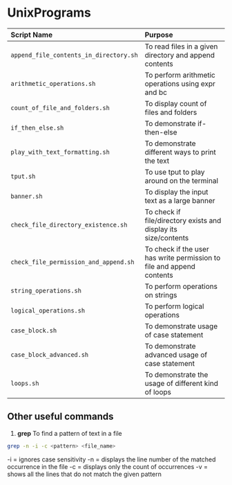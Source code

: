 # UnixPrograms

| Script Name                            | Purpose                                                                    |
| :----------------------                | :------------------------------------------------------------------------- |
| `append_file_contents_in_directory.sh` | To read files in a given directory and append contents                     |
| `arithmetic_operations.sh`             | To perform arithmetic operations using expr and bc                         |
| `count_of_file_and_folders.sh`         | To display count of files and folders                                      |
| `if_then_else.sh`                      | To demonstrate if-then-else                                                |
| `play_with_text_formatting.sh`         | To demonstrate different ways to print the text                            |
| `tput.sh`                              | To use tput to play around on the terminal                                 |
| `banner.sh`                            | To display the input text as a large banner                                |                         
| `check_file_directory_existence.sh`    | To check if file/directory exists and display its size/contents            |
| `check_file_permission_and_append.sh`  | To check if the user has write permission to file and append contents      |
| `string_operations.sh`                 | To perform operations on strings                                           |
| `logical_operations.sh`                | To perform logical operations                                              |
| `case_block.sh`                        | To demonstrate usage of case statement                                     |
| `case_block_advanced.sh`               | To demonstrate advanced usage of case statement                            |
| `loops.sh`                             | To demonstrate the usage of different kind of loops                        |





## Other useful commands
1. **grep** To find a pattern of text in a file
```sh
grep -n -i -c <pattern> <file_name>
```
-i = ignores case sensitivity
-n = displays the line number of the matched occurrence in the file
-c = displays only the count of occurrences
-v = shows all the lines that do not match the given pattern

